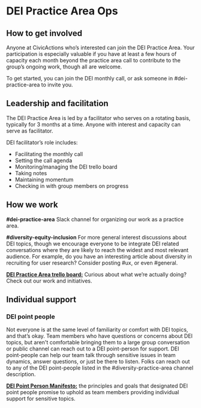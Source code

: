 # DEI Practice Area Ops

## How to get involved
Anyone at CivicActions who’s interested can join the DEI Practice Area. Your participation is especially valuable if you have at least a few hours of capacity each month beyond the practice area call to contribute to the group’s ongoing work, though all are welcome. 

To get started, you can join the DEI monthly call, or ask someone in #dei-practice-area to invite you.

## Leadership and facilitation
The DEI Practice Area is led by a facilitator who serves on a rotating basis, typically for 3 months at a time. Anyone with interest and capacity can serve as facilitator. 

DEI facilitator’s role includes: 
* Facilitating the monthly call
* Setting the call agenda
* Monitoring/managing the DEI trello board
* Taking notes
* Maintaining momentum
* Checking in with group members on progress

## How we work 
**#dei-practice-area**
Slack channel for organizing our work as a practice area.

**#diversity-equity-inclusion**
For more general interest discussions about DEI topics, though we encourage everyone to be integrate DEI related conversations where they are likely to reach the widest and most relevant audience. For example, do you have an interesting article about diversity in recruiting for user research? Consider posting  #ux, or even #general. 

**[DEI Practice Area trello board:](https://trello.com/b/rZU8LXW2/diversity-equity-inclusion-dei-initiatives)**
Curious about what we’re actually doing? Check out our work and initiatives. 

## Individual support

### DEI point people


Not everyone is at the same level of familiarity or comfort with DEI topics, and that’s okay. Team members who have questions or concerns about DEI topics, but aren't comfortable bringing them to a large group conversation or public channel can reach out to a DEI point-person for support. DEI point-people can help our team talk through sensitive issues in team dynamics, answer questions, or just be there to listen. Folks can reach out to any of the DEI point-people listed in the #diversity-practice-area channel description. 

**[DEI Point Person Manifesto:](https://docs.google.com/document/d/11wQ-hlk9QWTan24rm5xwKvode_2s8gOLQzrI-7GObFI/edit)** the principles and goals that designated DEI point people promise to uphold as team members providing individual support for sensitive topics.
